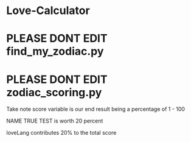 # Love-Calculator
# PLEASE DONT EDIT find_my_zodiac.py
# PLEASE DONT EDIT zodiac_scoring.py

Take note score variable is our end result being a percentage of 1 - 100

NAME TRUE TEST is worth 20 percent

loveLang contributes 20% to the total score
